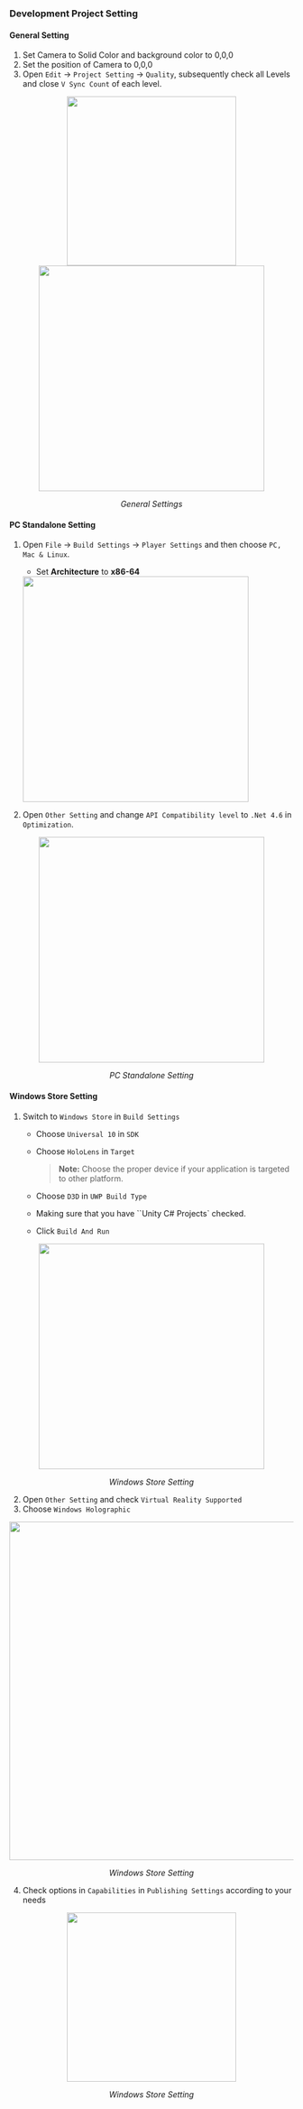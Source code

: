 ### Development Project Setting

#### General Setting

1. Set Camera to Solid Color and background color to 0,0,0
2. Set the position of Camera to 0,0,0
3. Open `Edit` -> `Project Setting` -> `Quality`, subsequently check all Levels and close `V Sync Count` of each level.

<p align="center">
<img src="https://cloud.githubusercontent.com/assets/4099195/26622678/c8717432-461d-11e7-81a0-1d61b2f61c51.png" width="300">

<img src="https://cloud.githubusercontent.com/assets/4099195/26622679/cbbffb2c-461d-11e7-92cb-e9d145c5ed43.png" width="400">
<p align="center"><em>General Settings</em></p>
</p>

#### PC Standalone Setting

1. Open `File` -> `Build Settings` -> `Player Settings` and then choose `PC, Mac & Linux`.

   + Set **Architecture** to **x86-64**

   <img src="https://user-images.githubusercontent.com/7381020/28236077-e7aa7156-694e-11e7-8923-cf1502c8be27.png" width="400">

2. Open `Other Setting` and change `API Compatibility level` to `.Net 4.6` in `Optimization`.


<p align="center">
<img src="https://user-images.githubusercontent.com/26785911/35387876-8248162c-020c-11e8-9ce8-29c858cd289e.jpg" width="400">
<p align="center"><em>PC Standalone Setting</em></p>
</p>

#### Windows Store Setting

1. Switch to `Windows Store` in `Build Settings`
    + Choose `Universal 10` in `SDK`

    + Choose `HoloLens` in `Target` 

      > **Note:** Choose the proper device if your application is targeted to other platform.

    + Choose `D3D` in `UWP Build Type`

    + Making sure that you have ``Unity C# Projects` checked.

    + Click `Build And Run`

<p align="center">
<img src="https://cloud.githubusercontent.com/assets/4099195/26623025/e7518f08-461e-11e7-8a83-1bc7a6ecb436.png" width="400">
<p align="center"><em>Windows Store Setting</em></p>
</p>

2. Open `Other Setting` and check `Virtual Reality Supported`
3. Choose `Windows Holographic`

<p align="center">
<img src="https://cloud.githubusercontent.com/assets/4099195/26623099/346c882e-461f-11e7-9a13-a2966c2f6c5f.png" width="600">
<p align="center"><em>Windows Store Setting</em></p>
</p>

4. Check options in `Capabilities` in `Publishing Settings` according to your needs

<p align="center">
<img src="https://cloud.githubusercontent.com/assets/4099195/26623115/45686fd0-461f-11e7-854d-fe1b04b67ce4.png" width="300">
<p align="center"><em>Windows Store Setting</em></p>
</p>


